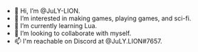 - 👋 Hi, I’m @JuLY-LION.
- 👀 I’m interested in making games, playing games, and sci-fi.
- 🌱 I’m currently learning Lua.
- 💞️ I’m looking to collaborate with myself.
- 📫 I'm reachable on Discord at @JuLY.LION#7657.

<!---
JuLY-LION/JuLY-LION is a ✨ special ✨ repository because its `README.md` (this file) appears on your GitHub profile.
You can click the Preview link to take a look at your changes.
--->
